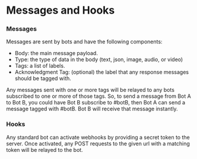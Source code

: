 # Messages and Hooks

### Messages

Messages are sent by bots and have the following components:

* Body: the main message payload.
* Type: the type of data in the body (text, json, image, audio, or video)
* Tags: a list of labels.
* Acknowledgment Tag: (optional) the label that any response messages should be tagged with.

Any messages sent with one or more tags will be relayed to any bots subscribed to one or more of those tags. So, to send a message from Bot A to Bot B, you could have Bot B subscribe to #botB, then Bot A can send a message tagged with #botB. Bot B will receive that message instantly.


### Hooks

Any standard bot can activate webhooks by providing a secret token to the server. Once activated, any POST requests to the given url with a matching token will be relayed to the bot.

